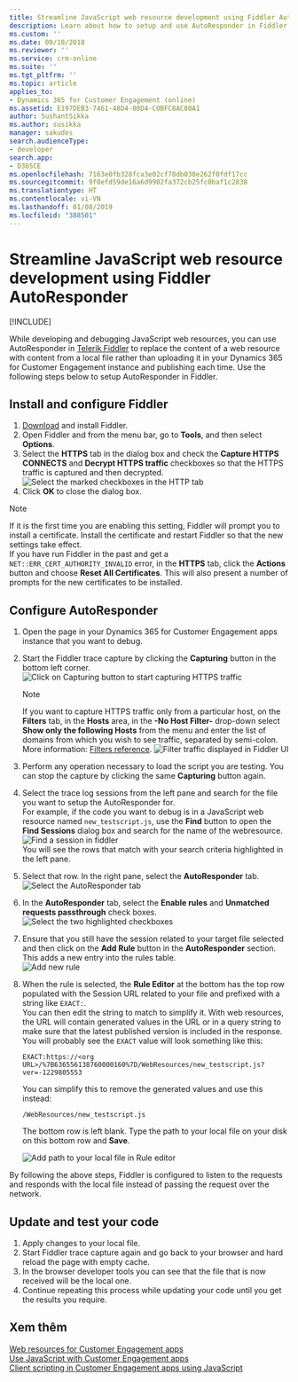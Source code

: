 ```yaml
---
title: Streamline JavaScript web resource development using Fiddler AutoResponder (Developer Guide for Dynamics 365 for Customer Engagement apps)| MicrosoftDocs
description: Learn about how to setup and use AutoResponder in Fiddler for local debugging of JavaScript web resources.
ms.custom: ''
ms.date: 09/18/2018
ms.reviewer: ''
ms.service: crm-online
ms.suite: ''
ms.tgt_pltfrm: ''
ms.topic: article
applies_to:
- Dynamics 365 for Customer Engagement (online)
ms.assetid: E197DEB3-7461-48D4-80D4-C0BFC8AC80A1
author: SushantSikka
ms.author: susikka
manager: sakudes
search.audienceType:
- developer
search.app:
- D365CE
ms.openlocfilehash: 7163e0fb328fca3e02cf78db030e262f0fdf17cc
ms.sourcegitcommit: 9f0efd59de16a6d9902fa372cb25fc0baf1c2838
ms.translationtype: HT
ms.contentlocale: vi-VN
ms.lasthandoff: 01/08/2019
ms.locfileid: "388501"
---
```

# <a name="streamline-javascript-web-resource-development-using-fiddler-autoresponder"></a>Streamline JavaScript web resource development using Fiddler AutoResponder

[!INCLUDE[](../includes/cc_applies_to_update_9_0_0.md)]

While developing and debugging JavaScript web resources, you can use AutoResponder in [Telerik Fiddler](https://www.telerik.com/fiddler) to replace the content of a web resource with content from a local file rather than uploading it in your Dynamics 365 for Customer Engagement instance and publishing each time. Use the following steps below to setup AutoResponder in Fiddler.

## <a name="install-and-configure-fiddler"></a>Install and configure Fiddler

1. [Download](https://www.telerik.com/download/fiddler) and install Fiddler.
1. Open Fiddler and from the menu bar, go to **Tools**, and then select **Options**.
2. Select the **HTTPS** tab in the dialog box and check the **Capture HTTPS CONNECTS** and **Decrypt HTTPS traffic** checkboxes so that the HTTPS traffic is captured and then decrypted.<br />
 ![Select the marked checkboxes in the HTTP tab](media/fiddler-https-options.png "Select the marked checkboxes in the HTTP tab")</br>
3. Click **OK** to close the dialog box.

> [!NOTE]
> If it is the first time you are enabling this setting, Fiddler will prompt you to install a certificate. Install the certificate and restart Fiddler so that the new settings take effect.<br />
> If you have run Fiddler in the past and get a `NET::ERR_CERT_AUTHORITY_INVALID` error, in the **HTTPS** tab, click the **Actions** button and choose **Reset All Certificates**. This will also present a number of prompts for the new certificates to be installed.

## <a name="configure-autoresponder"></a>Configure AutoResponder

1. Open the page in your Dynamics 365 for Customer Engagement apps instance that you want to debug.
2. Start the Fiddler trace capture by clicking the **Capturing** button in the bottom left corner.
   ![Click on Capturing button to start capturing HTTPS traffic](media/fiddler-start-capturing.png "Click on Capturing button to start capturing HTTPS traffic")</br>

   > [!NOTE]
   > If you want to capture HTTPS traffic only from a particular host, on the **Filters** tab, in the **Hosts** area, in the **-No Host Filter-** drop-down select **Show only the following Hosts** from the menu and enter the list of domains from which you wish to see traffic, separated by semi-colon. More information: [Filters reference](http://docs.telerik.com/fiddler/KnowledgeBase/Filters).
   > ![Filter traffic displayed in Fiddler UI](media/fiddler-filter-traffic.png "Filter traffic displayed in Fiddler UI")

3. Perform any operation necessary to load the script you are testing. You can stop the capture by clicking the same **Capturing** button again.
4. Select the trace log sessions from the left pane and search for the file you want to setup the AutoResponder for.<br /> For example, if the code you want to debug is in a JavaScript web resource named `new_testscript.js`, use the **Find** button to open the  **Find Sessions** dialog box and search for the name of the webresource. <br />![Find a session in fiddler](media/fiddler-find-sessions.PNG)<br />You will see the rows that match with your search criteria highlighted in the left pane.
5. Select that row. In the right pane, select the **AutoResponder** tab. <br /> ![Select the AutoResponder tab](media/fiddler-auto-responder.png)
6. In the **AutoResponder** tab, select the **Enable rules** and **Unmatched requests passthrough** check boxes.<br />
   ![Select the two highlighted checkboxes](media/fiddler-select-checkbox.png "Select the two highlighted checkboxes")<br />
7. Ensure that you still have the session related to your target file selected and then click on the **Add Rule** button in the **AutoResponder** section. This adds a new entry into the rules table.<br />
   ![Add new rule](media/fiddler-add-rule.png "Add new rule")
8. When the rule is selected, the **Rule Editor** at the bottom has the top row populated with the Session URL related to your file and prefixed with a string like `EXACT:`.<br />
   You can then edit the string to match to simplify it. With web resources, the URL will contain generated values in the URL or in a query string to make sure that the latest published version is included in the response. You will probably see the `EXACT` value will look something like this:<br />
    ```
    EXACT:https://<org URL>/%7B636556138760000160%7D/WebResources/new_testscript.js?    ver=-1229805553
    ```
  
    You can simplify this to remove the generated values and use this instead:<br />

    ```
    /WebResources/new_testscript.js
    ```

   The bottom row is left blank. Type the path to your local file on your disk on this bottom row and <strong>Save</strong>.<br />

   ![Add path to your local file in Rule editor](media/fiddler-save-rule.png "Add path to your local file in Rule editor")<br />

By following the above steps, Fiddler is configured to listen to the requests and responds with the local file instead of passing the request over the network.

## <a name="update-and-test-your-code"></a>Update and test your code

1. Apply changes to your local file.
2. Start Fiddler trace capture again and go back to your browser and hard reload the page with empty cache.
3. In the browser developer tools you can see that the file that is now received will be the local one.
4. Continue repeating this process while updating your code until you get the results you require.


## <a name="see-also"></a>Xem thêm

[Web resources for Customer Engagement apps](web-resources.md)<br />
[Use JavaScript with Customer Engagement apps](use-javascript.md)<br />
[Client scripting in Customer Engagement apps using JavaScript](clientapi/client-scripting.md)
